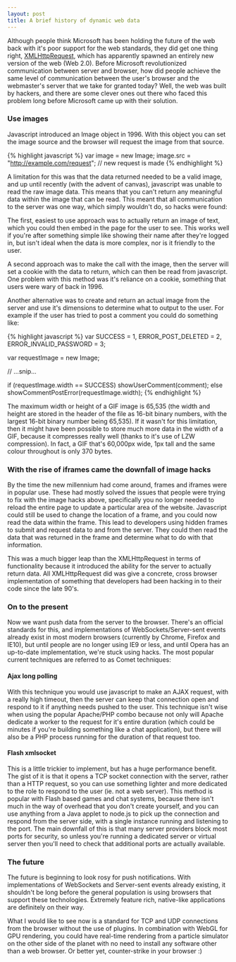 ```yaml
---
layout: post
title: A brief history of dynamic web data
---
```


Although people think Microsoft has been holding the future of the web back with it's poor support for the web standards, they did get one thing right, [XMLHttpRequest](http://en.wikipedia.org/wiki/XMLHttpRequest), which has apparently spawned an entirely new version of the web (Web 2.0). Before Microsoft revolutionized communication between server and browser, how did people achieve the same level of communication between the user's browser and the webmaster's server that we take for granted today? Well, the web was built by hackers, and there are some clever ones out there who faced this problem long before Microsoft came up with their solution.

### Use images

Javascript introduced an Image object in 1996. With this object you can set the image source and the browser will request the image from that source.

{% highlight javascript %}
var image = new Image;
image.src = "http://example.com/request"; // new request is made
{% endhighlight %}

A limitation for this was that the data returned needed to be a valid image, and up until recently (with the advent of canvas), javascript was unable to read the raw image data. This means that you can't return any meaningful data within the image that can be read. This meant that all communication to the server was one way, which simply wouldn't do, so hacks were found:

The first, easiest to use approach was to actually return an image of text, which you could then embed in the page for the user to see. This works well if you're after something simple like showing their name after they're logged in, but isn't ideal when the data is more complex, nor is it friendly to the user.

A second approach was to make the call with the image, then the server will set a cookie with the data to return, which can then be read from javascript. One problem with this method was it's reliance on a cookie, something that users were wary of back in 1996.

Another alternative was to create and return an actual image from the server and use it's dimensions to determine what to output to the user. For example if the user has tried to post a comment you could do something like:

{% highlight javascript %}
var SUCCESS                = 1,
    ERROR_POST_DELETED     = 2,
    ERROR_INVALID_PASSWORD = 3;

var requestImage = new Image;

// ...snip...

if (requestImage.width == SUCCESS) showUserComment(comment);
else showCommentPostError(requestImage.width);
{% endhighlight %}

The maximum width or height of a GIF image is 65,535 (the width and height are stored in the header of the file as 16-bit binary numbers, with the largest 16-bit binary number being 65,535). If it wasn't for this limitation, then it might have been possible to store much more data in the width of a GIF, because it compresses really well (thanks to it's use of LZW compression). In fact, a GIF that's 60,000px wide, 1px tall and the same colour throughout is only 370 bytes.

### With the rise of iframes came the downfall of image hacks

By the time the new millennium had come around, frames and iframes were in popular use. These had mostly solved the issues that people were trying to fix with the image hacks above, specifically you no longer needed to reload the entire page to update a particular area of the website. Javascript could still be used to change the location of a frame, and you could now read the data within the frame. This lead to developers using hidden frames to submit and request data to and from the server. They could then read the data that was returned in the frame and determine what to do with that information.

This was a much bigger leap than the XMLHttpRequest in terms of functionality because it introduced the ability for the server to actually return data. All XMLHttpRequest did was give a concrete, cross browser implementation of something that developers had been hacking in to their code since the late 90's.

### On to the present

Now we want push data from the server to the browser. There's an official standards for this, and implementations of WebSockets/Server-sent events already exist in most modern browsers (currently by Chrome, Firefox and IE10), but until people are no longer using IE9 or less, and until Opera has an up-to-date implementation, we're stuck using hacks. The most popular current techniques are referred to as Comet techniques:

#### Ajax long polling

With this technique you would use javascript to make an AJAX request, with a really high timeout, then the server can keep that connection open and respond to it if anything needs pushed to the user. This technique isn't wise when using the popular Apache/PHP combo because not only will Apache dedicate a worker to the request for it's entire duration (which could be minutes if you're building something like a chat application), but there will also be a PHP process running for the duration of that request too.

#### Flash xmlsocket

This is a little trickier to implement, but has a huge performance benefit. The gist of it is that it opens a TCP socket connection with the server, rather than a HTTP request, so you can use something lighter and more dedicated to the role to respond to the user (ie. not a web server). This method is popular with Flash based games and chat systems, because there isn't much in the way of overhead that you don't create yourself, and you can use anything from a Java applet to node.js to pick up the connection and respond from the server side, with a single instance running and listening to the port. The main downfall of this is that many server providers block most ports for security, so unless you're running a dedicated server or virtual server then you'll need to check that additional ports are actually available.

### The future

The future is beginning to look rosy for push notifications. With implementations of WebSockets and Server-sent events already existing, it shouldn't be long before the general population is using browsers that support these technologies. Extremely feature rich, native-like applications are definitely on their way.

What I would like to see now is a standard for TCP and UDP connections from the browser without the use of plugins. In combination with WebGL for GPU rendering, you could have real-time rendering from a particle simulator on the other side of the planet with no need to install any software other than a web browser. Or better yet, counter-strike in your browser :)
